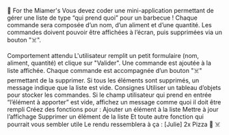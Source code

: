 🍖 For the Miamer's
Vous devez coder une mini-application permettant de gérer une liste de type “qui prend quoi” pour un barbecue ! Chaque commande sera composée d’un nom, d’un aliment et d’une quantité. Les commandes doivent pouvoir être affichées à l’écran, puis supprimées via un bouton "☠️".

Comportement attendu
L'utilisateur remplit un petit formulaire (nom, aliment, quantité) et clique sur "Valider".
Une commande est ajoutée à la liste affichée.
Chaque commande est accompagnée d’un bouton "☠️" permettant de la supprimer.
Si tous les éléments sont supprimés, un message indique que la liste est vide.
Consignes
Utiliser un tableau d’objets pour stocker les commandes.
Si le champ utilisateur qui prend en entrée “l’élément à apporter” est vide, affichez un message comme quoi il doit être rempli
Créez des fonctions pour : 
Ajouter un élément à la liste
Mettre à jour l’affichage
Supprimer un élément de la liste
Et toute autre fonction qui pourrait vous sembler utile
Le rendu ressemblera à ça : [Julie] 2x Pizza 🍕 ☠️
